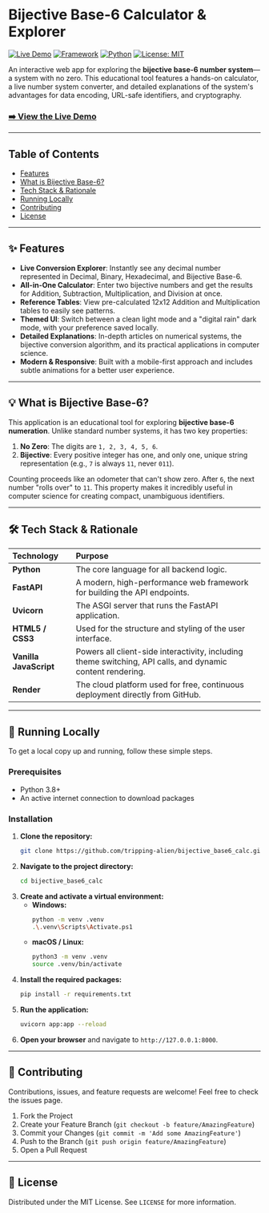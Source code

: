 # Bijective Base-6 Calculator & Explorer

[![Live Demo](https://img.shields.io/badge/Live-Demo-brightgreen?style=for-the-badge)](https://bijective-base6-calc.onrender.com)
[![Framework](https://img.shields.io/badge/Framework-FastAPI-green?style=flat-square)](https://fastapi.tiangolo.com/)
[![Python](https://img.shields.io/badge/Python-3.10+-blue?style=flat-square)](https://www.python.org/)
[![License: MIT](https://img.shields.io/badge/License-MIT-yellow.svg?style=flat-square)](https://opensource.org/licenses/MIT)

An interactive web app for exploring the **bijective base-6 number system**—a system with no zero. This educational tool features a hands-on calculator, a live number system converter, and detailed explanations of the system's advantages for data encoding, URL-safe identifiers, and cryptography.

### [➡️ View the Live Demo](https://bijective-base6-calc.onrender.com)

---

## Table of Contents

- [Features](#-features)
- [What is Bijective Base-6?](#-what-is-bijective-base-6)
- [Tech Stack & Rationale](#-tech-stack--rationale)
- [Running Locally](#-running-locally)
- [Contributing](#-contributing)
- [License](#-license)

---

## ✨ Features

- **Live Conversion Explorer**: Instantly see any decimal number represented in Decimal, Binary, Hexadecimal, and Bijective Base-6.
- **All-in-One Calculator**: Enter two bijective numbers and get the results for Addition, Subtraction, Multiplication, and Division at once.
- **Reference Tables**: View pre-calculated 12x12 Addition and Multiplication tables to easily see patterns.
- **Themed UI**: Switch between a clean light mode and a "digital rain" dark mode, with your preference saved locally.
- **Detailed Explanations**: In-depth articles on numerical systems, the bijective conversion algorithm, and its practical applications in computer science.
- **Modern & Responsive**: Built with a mobile-first approach and includes subtle animations for a better user experience.

---

## 💡 What is Bijective Base-6?

This application is an educational tool for exploring **bijective base-6 numeration**. Unlike standard number systems, it has two key properties:

1.  **No Zero**: The digits are `1, 2, 3, 4, 5, 6`.
2.  **Bijective**: Every positive integer has one, and only one, unique string representation (e.g., `7` is always `11`, never `011`).

Counting proceeds like an odometer that can't show zero. After `6`, the next number "rolls over" to `11`. This property makes it incredibly useful in computer science for creating compact, unambiguous identifiers.

---

## 🛠️ Tech Stack & Rationale

| Technology | Purpose |
| :--- | :--- |
| **Python** | The core language for all backend logic. |
| **FastAPI** | A modern, high-performance web framework for building the API endpoints. |
| **Uvicorn** | The ASGI server that runs the FastAPI application. |
| **HTML5 / CSS3** | Used for the structure and styling of the user interface. |
| **Vanilla JavaScript** | Powers all client-side interactivity, including theme switching, API calls, and dynamic content rendering. |
| **Render** | The cloud platform used for free, continuous deployment directly from GitHub. |

---

## 🚀 Running Locally

To get a local copy up and running, follow these simple steps.

### Prerequisites

- Python 3.8+
- An active internet connection to download packages

### Installation

1.  **Clone the repository:**
    ```sh
    git clone https://github.com/tripping-alien/bijective_base6_calc.git
    ```
2.  **Navigate to the project directory:**
    ```sh
    cd bijective_base6_calc
    ```
3.  **Create and activate a virtual environment:**
    - **Windows:**
      ```sh
      python -m venv .venv
      .\.venv\Scripts\Activate.ps1
      ```
    - **macOS / Linux:**
      ```sh
      python3 -m venv .venv
      source .venv/bin/activate
      ```
4.  **Install the required packages:**
    ```sh
    pip install -r requirements.txt
    ```
5.  **Run the application:**
    ```sh
    uvicorn app:app --reload
    ```
6.  **Open your browser** and navigate to `http://127.0.0.1:8000`.

---

## 🤝 Contributing

Contributions, issues, and feature requests are welcome! Feel free to check the issues page.

1.  Fork the Project
2.  Create your Feature Branch (`git checkout -b feature/AmazingFeature`)
3.  Commit your Changes (`git commit -m 'Add some AmazingFeature'`)
4.  Push to the Branch (`git push origin feature/AmazingFeature`)
5.  Open a Pull Request

---

## 📄 License

Distributed under the MIT License. See `LICENSE` for more information.

